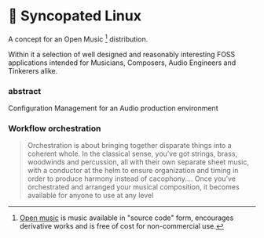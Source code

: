 # :musical_score:	Syncopated Linux

A concept for an Open Music [^1] distribution.

Within it a selection of well designed and reasonably interesting FOSS applications intended for Musicians, Composers, Audio Engineers and Tinkerers alike.

### abstract

Configuration Management for an Audio production environment

### Workflow orchestration

> Orchestration is about bringing together disparate things into a coherent whole. In the classical sense, you’ve got strings, brass, woodwinds and percussion, all with their own separate sheet music, with a conductor at the helm to ensure organization and timing in order to produce harmony instead of cacophony.... Once you’ve orchestrated and arranged your musical composition, it becomes available for anyone to use at any level



[^1]: [Open music](https://open-music.org/about) is music available in "source code" form, encourages derivative works and is free of cost for non-commercial use.
